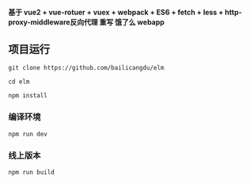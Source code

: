 
#### 基于 vue2 + vue-rotuer + vuex + webpack + ES6 + fetch + less + http-proxy-middleware反向代理 重写 饿了么 webapp

## 项目运行
```
git clone https://github.com/bailicangdu/elm

cd elm

npm install
```

### 编译环境
```
npm run dev
```


### 线上版本
```
npm run build
```

